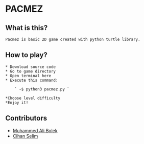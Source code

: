 # PACMEZ

## What is this?

	Pacmez is basic 2D game created with python turtle library.

## How to play?

	* Download source code
	* Go to game directory
	* Open terminal here
	* Execute this command:

		` ~$ python3 pacmez.py `

	*Choose level difficulty
	*Enjoy it!

## Contributors

* [Muhammed Ali Bolek](https://github.com/alibolek)
* [Cihan Selim](https://github.com/chnselim)
